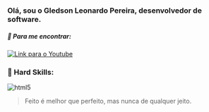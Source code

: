 ### Olá, sou o Gledson Leonardo Pereira, desenvolvedor de software.


##### 💬 Para me encontrar:
[![Link para o Youtube](https://img.shields.io/badge/YouTube-FF0000?style=for-the-badge&logo=youtube&logoColor=white)](https://www.youtube.com/@gledsonlp-dev)


### 👐 Hard Skills:
![html5]({[BadgeURLHere](https://img.shields.io/badge/JavaScript-323330?style=for-the-badge&logo=javascript&logoColor=F7DF1E)})

> Feito é melhor que perfeito, mas nunca de qualquer jeito.
